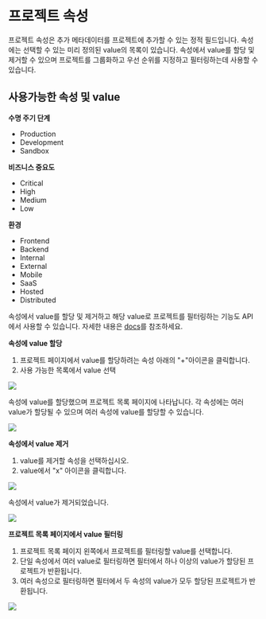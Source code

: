 # 프로젝트 속성

프로젝트 속성은 추가 메타데이터를 프로젝트에 추가할 수 있는 정적 필드입니다. 속성에는 선택할 수 있는 미리 정의된 value의 목록이 있습니다. 속성에서 value를 할당 및 제거할 수 있으며 프로젝트를 그룹화하고 우선 순위를 지정하고 필터링하는데 사용할 수 있습니다.

## 사용가능한 속성 및 value

**수명 주기 단계**

* Production
* Development
* Sandbox

**비즈니스 중요도**

* Critical
* High
* Medium
* Low

**환경**

* Frontend
* Backend
* Internal
* External
* Mobile
* SaaS
* Hosted
* Distributed

속성에서 value를 할당 및 제거하고 해당 value로 프로젝트를 필터링하는 기능도 API에서 사용할 수 있습니다. 자세한 내용은 [docs](https://snyk.docs.apiary.io/reference/projects/project-attributes)를 참조하세요.

**속성에 value 할당**

1. 프로젝트 페이지에서 value를 할당하려는 속성 아래의 "+"아이콘을 클릭합니다.
2. 사용 가능한 목록에서 value 선택

![](../../../.gitbook/assets/gs1.png)

속성에 value를 할당했으며 프로젝트 목록 페이지에 나타납니다. 각 속성에는 여러 value가 할당될 수 있으며 여러 속성에 value를 할당할 수 있습니다.

![](../../../.gitbook/assets/gs2.png)

**속성에서 value 제거**

1. value를 제거할 속성을 선택하십시오.
2. value에서 "x" 아이콘을 클릭합니다.

![](../../../.gitbook/assets/gs3.png)

속성에서 value가 제거되었습니다.

![](../../../.gitbook/assets/gs4.png)

**프로젝트 목록 페이지에서 value 필터링**

1. 프로젝트 목록 페이지 왼쪽에서 프로젝트를 필터링할 value를 선택합니다.
2. 단일 속성에서 여러 value로 필터링하면 필터에서 하나 이상의 value가 할당된 프로젝트가 반환됩니다.
3. 여러 속성으로 필터링하면 필터에서 두 속성의 value가 모두 할당된 프로젝트가 반환됩니다.

![](../../../.gitbook/assets/gs5.png)
